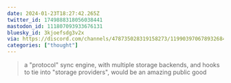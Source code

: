 ```yaml
---
date: 2024-01-23T18:27:42.265Z
twitter_id: 1749888318056038441
mastodon_id: 111807093933676131
bluesky_id: 3kjoefsdg3v2x
via: https://discord.com/channels/478735028319158273/1199039706789326848/1199419885026029661
categories: ["thought"]
---
```

> a "protocol" sync engine, with multiple storage backends, and hooks to tie into "storage providers", would be an amazing public good
